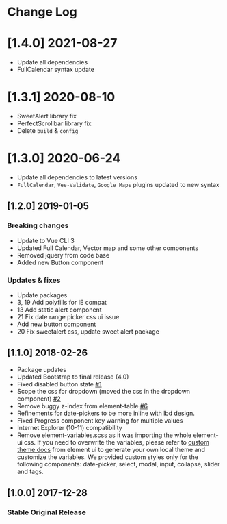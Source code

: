 # Change Log

# [1.4.0] 2021-08-27
- Update all dependencies
- FullCalendar syntax update

# [1.3.1] 2020-08-10
- SweetAlert library fix
- PerfectScrollbar library fix
- Delete `build` & `config`

# [1.3.0] 2020-06-24
- Update all dependencies to latest versions
- `FullCalendar`, `Vee-Validate`, `Google Maps` plugins updated to new syntax

## [1.2.0] 2019-01-05

### Breaking changes
- Update to Vue CLI 3
- Updated Full Calendar, Vector map and some other components
- Removed jquery from code base
- Added new Button component

### Updates & fixes
- Update packages
- 3, 19 Add polyfills for IE compat
- 13 Add static alert component
- 21 Fix date range picker css ui issue
- Add new button component
- 20 Fix sweetalert css, update sweet alert package

## [1.1.0] 2018-02-26

- Package updates
- Updated Bootstrap to final release (4.0)
- Fixed disabled button state [#1](https://github.com/creativetimofficial/vue-light-bootstrap-dashboard-pro/issues/1)
- Scope the css for dropdown (moved the css in the dropdown component) [#2](https://github.com/creativetimofficial/vue-light-bootstrap-dashboard-pro/issues/2)
- Remove buggy z-index from element-table [#6](https://github.com/creativetimofficial/vue-light-bootstrap-dashboard-pro/issues/6)
- Refinements for date-pickers to be more inline with lbd design.
- Fixed Progress component key warning for multiple values
- Internet Explorer (10-11) compatibility
- Remove element-variables.scss as it was importing the whole element-ui css.
If you need to overwrite the variables, please refer to [custom theme docs](http://element.eleme.io/#/en-US/component/custom-theme#cli-theme-tool)
from element ui to generate your own local theme and customize the variables.
We provided custom styles only for the following components: date-picker, select, modal, input, collapse, slider and tags.


## [1.0.0] 2017-12-28
### Stable Original Release
